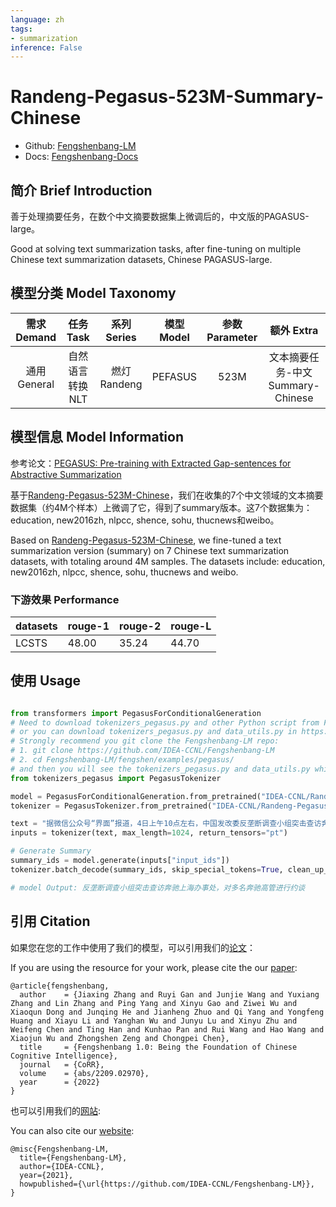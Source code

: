 ```yaml
---
language: zh
tags:
- summarization
inference: False
---
```


# Randeng-Pegasus-523M-Summary-Chinese

- Github: [Fengshenbang-LM](https://github.com/IDEA-CCNL/Fengshenbang-LM/blob/main/fengshen/examples/summary/randeng_pegasus_523M_summary.sh)
- Docs: [Fengshenbang-Docs](https://fengshenbang-doc.readthedocs.io/zh/latest/docs/%E7%87%83%E7%81%AF%E7%B3%BB%E5%88%97/Randeng-Pegasus-523M-Summary-Chinese.html)

## 简介 Brief Introduction

善于处理摘要任务，在数个中文摘要数据集上微调后的，中文版的PAGASUS-large。

Good at solving text summarization tasks, after fine-tuning on multiple Chinese text summarization datasets, Chinese PAGASUS-large.

## 模型分类 Model Taxonomy

|  需求 Demand  | 任务 Task       | 系列 Series      | 模型 Model    | 参数 Parameter | 额外 Extra |
|  :----:  | :----:  | :----:  | :----:  | :----:  | :----:  |
| 通用 General | 自然语言转换 NLT | 燃灯 Randeng | PEFASUS |      523M      |    文本摘要任务-中文 Summary-Chinese    |


## 模型信息 Model Information

参考论文：[PEGASUS: Pre-training with Extracted Gap-sentences for Abstractive Summarization](https://arxiv.org/pdf/1912.08777.pdf)

基于[Randeng-Pegasus-523M-Chinese](https://huggingface.co/IDEA-CCNL/Randeng-Pegasus-523M-Chinese)，我们在收集的7个中文领域的文本摘要数据集（约4M个样本）上微调了它，得到了summary版本。这7个数据集为：education, new2016zh, nlpcc, shence, sohu, thucnews和weibo。

Based on [Randeng-Pegasus-523M-Chinese](https://huggingface.co/IDEA-CCNL/Randeng-Pegasus-523M-Chinese), we fine-tuned a text summarization version (summary) on 7 Chinese text summarization datasets, with totaling around 4M samples. The datasets include: education, new2016zh, nlpcc, shence, sohu, thucnews and weibo.

### 下游效果 Performance

| datasets | rouge-1 | rouge-2 | rouge-L |
| ---- | ---- | ---- | ---- |
| LCSTS | 48.00 | 35.24 | 44.70 |

## 使用 Usage

```python

from transformers import PegasusForConditionalGeneration
# Need to download tokenizers_pegasus.py and other Python script from Fengshenbang-LM github repo in advance,
# or you can download tokenizers_pegasus.py and data_utils.py in https://huggingface.co/IDEA-CCNL/Randeng_Pegasus_523M/tree/main
# Strongly recommend you git clone the Fengshenbang-LM repo:
# 1. git clone https://github.com/IDEA-CCNL/Fengshenbang-LM
# 2. cd Fengshenbang-LM/fengshen/examples/pegasus/
# and then you will see the tokenizers_pegasus.py and data_utils.py which are needed by pegasus model
from tokenizers_pegasus import PegasusTokenizer

model = PegasusForConditionalGeneration.from_pretrained("IDEA-CCNL/Randeng-Pegasus-523M-Summary-Chinese")
tokenizer = PegasusTokenizer.from_pretrained("IDEA-CCNL/Randeng-Pegasus-523M-Summary-Chinese")

text = "据微信公众号“界面”报道，4日上午10点左右，中国发改委反垄断调查小组突击查访奔驰上海办事处，调取数据材料，并对多名奔驰高管进行了约谈。截止昨日晚9点，包括北京梅赛德斯-奔驰销售服务有限公司东区总经理在内的多名管理人员仍留在上海办公室内"
inputs = tokenizer(text, max_length=1024, return_tensors="pt")

# Generate Summary
summary_ids = model.generate(inputs["input_ids"])
tokenizer.batch_decode(summary_ids, skip_special_tokens=True, clean_up_tokenization_spaces=False)[0]

# model Output: 反垄断调查小组突击查访奔驰上海办事处，对多名奔驰高管进行约谈
```

## 引用 Citation

如果您在您的工作中使用了我们的模型，可以引用我们的[论文](https://arxiv.org/abs/2209.02970)：

If you are using the resource for your work, please cite the our [paper](https://arxiv.org/abs/2209.02970):

```text
@article{fengshenbang,
  author    = {Jiaxing Zhang and Ruyi Gan and Junjie Wang and Yuxiang Zhang and Lin Zhang and Ping Yang and Xinyu Gao and Ziwei Wu and Xiaoqun Dong and Junqing He and Jianheng Zhuo and Qi Yang and Yongfeng Huang and Xiayu Li and Yanghan Wu and Junyu Lu and Xinyu Zhu and Weifeng Chen and Ting Han and Kunhao Pan and Rui Wang and Hao Wang and Xiaojun Wu and Zhongshen Zeng and Chongpei Chen},
  title     = {Fengshenbang 1.0: Being the Foundation of Chinese Cognitive Intelligence},
  journal   = {CoRR},
  volume    = {abs/2209.02970},
  year      = {2022}
}
```

也可以引用我们的[网站](https://github.com/IDEA-CCNL/Fengshenbang-LM/):

You can also cite our [website](https://github.com/IDEA-CCNL/Fengshenbang-LM/):

```text
@misc{Fengshenbang-LM,
  title={Fengshenbang-LM},
  author={IDEA-CCNL},
  year={2021},
  howpublished={\url{https://github.com/IDEA-CCNL/Fengshenbang-LM}},
}
```